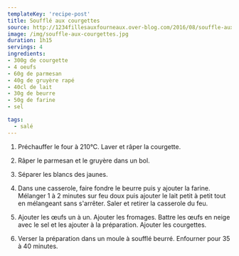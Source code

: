 ```yaml
---
templateKey: 'recipe-post'
title: Soufflé aux courgettes
source: http://1234fillesauxfourneaux.over-blog.com/2016/08/souffle-aux-courgettes.html
image: /img/souffle-aux-courgettes.jpg
duration: 1h15
servings: 4
ingredients:
- 300g de courgette
- 4 oeufs
- 60g de parmesan
- 40g de gruyère rapé
- 40cl de lait
- 30g de beurre
- 50g de farine
- sel

tags:
  - salé
---
```

1. Préchauffer le four à 210°C. Laver et râper la courgette.

2. Râper le parmesan et le gruyère dans un bol.

3. Séparer les blancs des jaunes.

4. Dans une casserole, faire fondre le beurre puis y ajouter la farine. Mélanger 1 à 2 minutes sur feu doux puis ajouter le lait petit à petit tout en mélangeant sans s'arrêter. Saler et retirer la casserole du feu.

5. Ajouter les œufs un à un. Ajouter les fromages. Battre les œufs en neige avec le sel et les ajouter à la préparation. Ajouter les courgettes.

6. Verser la préparation dans un moule à soufflé beurré. Enfourner pour 35 à 40 minutes.
